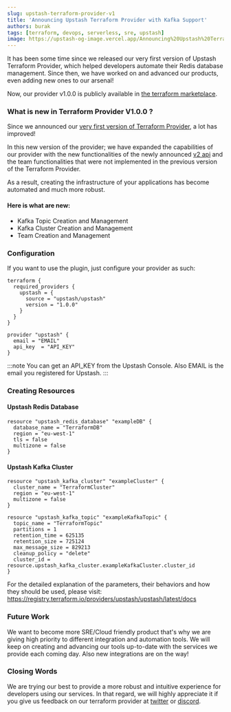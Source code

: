 ```yaml
---
slug: upstash-terraform-provider-v1
title: 'Announcing Upstash Terraform Provider with Kafka Support'
authors: burak
tags: [terraform, devops, serverless, sre, upstash]
image: https://upstash-og-image.vercel.app/Announcing%20Upstash%20Terraform%20Provider%20with%20Kafka%20Support.png?theme=light&md=1&fontSize=100px&authorName=Burak+Y%C4%B1lmaz&authorTitle=Jr.+Site+Reliability+Engineer+%40Upstash&authorPhoto=https%3A%2F%2Fblog.upstash.com%2Fimg%2Fblog%2Fauthors%2Fburak.png
---
```


It has been some time since we released our very first version of Upstash Terraform Provider, which helped developers automate their Redis database management.
Since then, we have worked on and advanced our products, even adding new ones to our arsenal!


Now, our provider v1.0.0 is publicly available in [the terraform marketplace](https://registry.terraform.io/providers/upstash/upstash/latest).

<!-- truncate -->

### What is new in Terraform Provider V1.0.0 ?

Since we announced our [very first version of Terraform Provider](https://blog.upstash.com/redis-terraform), a lot has improved!

In this new version of the provider; we have expanded the capabilities of our provider with the new functionalities of the newly announced [v2 api](https://blog.upstash.com/management-api-v2) and the team functionalities that were not implemented in the previous version of the Terraform Provider.


As a result, creating the infrastructure of your applications has become automated and much more robust.

#### Here is what are new:
* Kafka Topic Creation and Management
* Kafka Cluster Creation and Management
* Team Creation and Management


### Configuration

If you want to use the plugin, just configure your provider as such:

```
terraform {
  required_providers {
    upstash = {
      source = "upstash/upstash"
      version = "1.0.0"
    }
  }
}
```

```
provider "upstash" {
  email = "EMAIL"
  api_key  = "API_KEY"
}
```
:::note
You can get an API_KEY from the Upstash Console. Also EMAIL is the email you registered for Upstash.
:::

### Creating Resources

#### Upstash Redis Database

```
resource "upstash_redis_database" "exampleDB" {
  database_name = "TerraformDB"
  region = "eu-west-1"
  tls = false
  multizone = false
}
```

#### Upstash Kafka Cluster

```
resource "upstash_kafka_cluster" "exampleCluster" {
  cluster_name = "TerraformCluster"
  region = "eu-west-1"
  multizone = false
}
```


```
resource "upstash_kafka_topic" "exampleKafkaTopic" {
  topic_name = "TerraformTopic"
  partitions = 1
  retention_time = 625135
  retention_size = 725124
  max_message_size = 829213
  cleanup_policy = "delete"
  cluster_id = resource.upstash_kafka_cluster.exampleKafkaCluster.cluster_id
}
```


For the detailed explanation of the parameters, their behaviors and how they should be used, please visit: https://registry.terraform.io/providers/upstash/upstash/latest/docs


### Future Work

We want to become more SRE/Cloud friendly product that's why we are giving high priority to different integration and automation tools.
We will keep on creating and advancing our tools up-to-date with the services we provide each coming day. 
Also new integrations are on the way!


### Closing Words

We are trying our best to provide a more robust and intuitive experience for developers using our services.
In that regard, we will highly appreciate it if you give us feedback on our terraform provider at [twitter](https://twitter.com/upstash) or [discord](https://discord.com/invite/w9SenAtbme).

